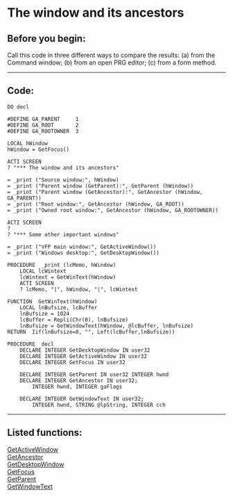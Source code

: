 <link rel="stylesheet" type="text/css" href="../css/win32api.css">  
<link rel="stylesheet" href="https://cdnjs.cloudflare.com/ajax/libs/font-awesome/4.7.0/css/font-awesome.min.css">

# The window and its ancestors

## Before you begin:
Call this code in three different ways to compare the results: (a) from the Command window; (b) from an open PRG editor; (c) from a form method.  
  
***  


## Code:
```foxpro  
DO decl

#DEFINE GA_PARENT     1
#DEFINE GA_ROOT       2
#DEFINE GA_ROOTOWNER  3

LOCAL hWindow
hWindow = GetFocus()

ACTI SCREEN
? "*** The window and its ancestors"

= _print ("Source window:", hWindow)
= _print ("Parent window (GetParent):", GetParent (hWindow))
= _print ("Parent window (GetAncestor):", GetAncestor (hWindow, GA_PARENT))
= _print ("Root window:", GetAncestor (hWindow, GA_ROOT))
= _print ("Owned root window:", GetAncestor (hWindow, GA_ROOTOWNER))

ACTI SCREEN
?
? "*** Some other important windows"

= _print ("VFP main window:", GetActiveWindow())
= _print ("Windows desktop:", GetDesktopWindow())

PROCEDURE  _print (lcMemo, hWindow)
	LOCAL lcWintext
	lcWintext = GetWinText(hWindow)
	ACTI SCREEN
	? lcMemo, "|", hWindow, "|", lcWintext

FUNCTION  GetWinText(hWindow)
	LOCAL lnBufsize, lcBuffer
	lnBufsize = 1024
	lcBuffer = Repli(Chr(0), lnBufsize)
	lnBufsize = GetWindowText(hWindow, @lcBuffer, lnBufsize)
RETURN  Iif(lnBufsize=0, "", Left(lcBuffer,lnBufsize))

PROCEDURE  decl
	DECLARE INTEGER GetDesktopWindow IN user32
	DECLARE INTEGER GetActiveWindow IN user32
	DECLARE INTEGER GetFocus IN user32

	DECLARE INTEGER GetParent IN user32 INTEGER hwnd
	DECLARE INTEGER GetAncestor IN user32;
		INTEGER hwnd, INTEGER gaFlags

	DECLARE INTEGER GetWindowText IN user32;
		INTEGER hwnd, STRING @lpString, INTEGER cch  
```  
***  


## Listed functions:
[GetActiveWindow](../libraries/user32/GetActiveWindow.md)  
[GetAncestor](../libraries/user32/GetAncestor.md)  
[GetDesktopWindow](../libraries/user32/GetDesktopWindow.md)  
[GetFocus](../libraries/user32/GetFocus.md)  
[GetParent](../libraries/user32/GetParent.md)  
[GetWindowText](../libraries/user32/GetWindowText.md)  
